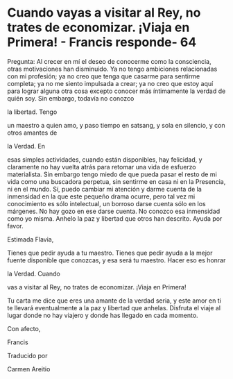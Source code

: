 # Cuando vayas a visitar al Rey, no trates de economizar. ¡Viaja en Primera! - Francis responde- 64

Pregunta: Al crecer en mí el deseo de conocerme como la consciencia, otras motivaciones han disminuido. Ya no tengo ambiciones relacionadas con mi profesión; ya no creo que tenga que casarme para sentirme completa; ya no me siento impulsada a crear; ya no creo que estoy aquí para lograr alguna otra cosa excepto conocer más íntimamente la verdad de quién soy. Sin embargo, todavía no conozco

la libertad. Tengo

un maestro a quien amo, y paso tiempo en satsang, y sola en silencio, y con otros amantes de

la Verdad. En

esas simples actividades, cuando están disponibles, hay felicidad, y claramente no hay vuelta atrás para retomar una vida de esfuerzo materialista. Sin embargo tengo miedo de que pueda pasar el resto de mi vida como una buscadora perpetua, sin sentirme en casa ni en la Presencia, ni en el mundo. Sí, puedo cambiar mi atención y darme cuenta de la inmensidad en la que este pequeño drama ocurre, pero tal vez mi conocimiento es sólo intelectual, un borroso darse cuenta sólo en los márgenes. No hay gozo en ese darse cuenta. No conozco esa inmensidad como yo misma. Anhelo la paz y libertad que otros han descrito. Ayuda por favor.

Estimada Flavia,

Tienes que pedir ayuda a tu maestro. Tienes que pedir ayuda a la mejor fuente disponible que conozcas, y esa será tu maestro. Hacer eso es honrar

la Verdad. Cuando

vas a visitar al Rey, no trates de economizar. ¡Viaja en Primera!

Tu carta me dice que eres una amante de la verdad seria, y este amor en ti te llevará eventualmente a la paz y libertad que anhelas. Disfruta el viaje al lugar donde no hay viajero y donde has llegado en cada momento.

Con afecto,

Francis

Traducido por

Carmen Areitio

